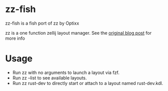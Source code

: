 # zz-fish
zz-fish is a fish port of zz by Optixx

zz is a one function zellij layout manager.
See the [original blog post](https://optixx.org/2025/05/15/a-handy-zellij-launcher-script-with-zsh-and-fzf/) for more info

# Usage
-   Run zz with no arguments to launch a layout via fzf.
-   Run zz –list to see available layouts.
-   Run zz rust-dev to directly start or attach to a layout named rust-dev.kdl.

